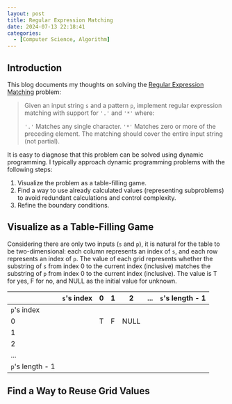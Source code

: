 ```yaml
---
layout: post
title: Regular Expression Matching
date: 2024-07-13 22:18:41
categories:
  - [Computer Science, Algorithm]
---
```


## Introduction

This blog documents my thoughts on solving the [Regular Expression Matching](https://leetcode.com/problems/regular-expression-matching/description/) problem:

> Given an input string `s` and a pattern `p`, implement regular expression matching with support for `'.'` and `'*'` where:
>
> `'.'` Matches any single character.​​​​
> `'*'` Matches zero or more of the preceding element.
> The matching should cover the entire input string (not partial).

It is easy to diagnose that this problem can be solved using dynamic programming. I typically approach dynamic programming problems with the following steps:

1. Visualize the problem as a table-filling game.
2. Find a way to use already calculated values (representing subproblems) to avoid redundant calculations and control complexity.
3. Refine the boundary conditions.

## Visualize as a Table-Filling Game

Considering there are only two inputs (`s` and `p`), it is natural for the table to be two-dimensional: each column represents an index of `s`, and each row represents an index of `p`. The value of each grid represents whether the substring of `s` from index 0 to the current index (inclusive) matches the substring of `p` from index 0 to the current index (inclusive). The value is T for yes, F for no, and NULL as the initial value for unknown.

|                  | `s`'s index | 0 | 1 |  2   | ... | `s`'s length - 1 |
|        -         |      -      | - | - |  -   |  -  |        -         |
|   `p`'s index    |             |   |   |      |     |                  |
|        0         |             | T | F | NULL |     |                  |
|        1         |             |   |   |      |     |                  |
|        2         |             |   |   |      |     |                  |
|       ...        |             |   |   |      |     |                  |
| `p`'s length - 1 |             |   |   |      |     |                  |

## Find a Way to Reuse Grid Values
